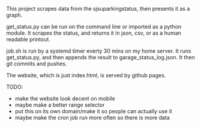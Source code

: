 This project scrapes data from the sjsuparkingstatus, then presents it as a graph.

get_status.py can be run on the command line or imported as a python module. It scrapes the status, and returns it in json, csv, or as a human readable printout.

job.sh is run by a systemd timer everty 30 mins on my home server. It runs get_status.py, and then appends the result to garage_status_log.json. It then git commits and pushes.

The website, which is just index.html, is served by github pages.

TODO:
- make the website look decent on mobile
- maybe make a better range selector
- put this on its own domain/make it so people can actually use it
- maybe make the cron job run more often so there is more data
